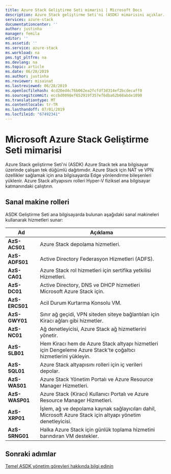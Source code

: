 ```yaml
---
title: Azure Stack Geliştirme Seti mimarisi | Microsoft Docs
description: Azure Stack geliştirme Seti'ni (ASDK) mimarisini açıklar.
services: azure-stack
documentationcenter: ''
author: justinha
manager: femila
editor: ''
ms.assetid: ''
ms.service: azure-stack
ms.workload: na
pms.tgt_pltfrm: na
ms.devlang: na
ms.topic: article
ms.date: 06/28/2019
ms.author: justinha
ms.reviewer: misainat
ms.lastreviewed: 06/28/2019
ms.openlocfilehash: 4cd20ed4c76b062ea2fcfdf3d314ef2bcdecaff0
ms.sourcegitcommit: eccbd0098ef652919f357ef6dba62b68abde1090
ms.translationtype: MT
ms.contentlocale: tr-TR
ms.lasthandoff: 07/01/2019
ms.locfileid: "67492341"
---
```

# <a name="microsoft-azure-stack-development-kit-architecture"></a>Microsoft Azure Stack Geliştirme Seti mimarisi
Azure Stack geliştirme Seti'ni (ASDK) Azure Stack tek ana bilgisayar üzerinde çalışan tek düğümlü dağıtımıdır. Azure Stack için NAT ve VPN özellikler sağlamak için ana bilgisayarda Edge yönlendirme bileşenleri yüklenir. Azure Stack altyapısını rolleri Hyper-V fiziksel ana bilgisayar katmanındaki çalıştırın.


## <a name="virtual-machine-roles"></a>Sanal makine rolleri
ASDK Geliştirme Seti ana bilgisayarda bulunan aşağıdaki sanal makineleri kullanarak hizmetleri sunar:

| Ad | Açıklama |
| ----- | ----- |
| **AzS-ACS01** | Azure Stack depolama hizmetleri.|
| **AzS-ADFS01** | Active Directory Federasyon Hizmetleri (ADFS).  |
| **AzS-CA01** | Azure Stack rol hizmetleri için sertifika yetkilisi Hizmetleri.|
| **AzS-DC01** | Active Directory, DNS ve DHCP hizmetleri Microsoft Azure Stack için.|
| **AzS-ERCS01** | Acil Durum Kurtarma Konsolu VM. |
| **AzS-GWY01** | Sınır ağ geçidi, VPN siteden siteye bağlantıları için Kiracı ağları gibi hizmetler.|
| **AzS-NC01** | Ağ denetleyicisi, Azure Stack ağ hizmetlerini yönetir.  |
| **AzS-SLB01** | Hem Kiracı hem de Azure Stack altyapı hizmetleri için Dengeleme Azure Stack'te çoğaltıcı hizmetlerini yükleyin.  |
| **AzS-SQL01** | Azure Stack altyapısını rolleri için iç verileri depolar.  |
| **AzS-WAS01** | Azure Stack Yönetim Portalı ve Azure Resource Manager Hizmetleri.|
| **AzS-WASP01**| Azure Stack (Kiracı) Kullanıcı Portalı ve Azure Resource Manager Hizmetleri.|
| **AzS-XRP01** | İşlem, ağ ve depolama kaynak sağlayıcıları dahil, Microsoft Azure Stack için altyapı yönetim denetleyicisi.|
| **AzS-SRNG01** | Halka Azure Stack için günlük toplama hizmetini barındıran VM destekler. |

## <a name="next-steps"></a>Sonraki adımlar
[Temel ASDK yönetim görevleri hakkında bilgi edinin](asdk-admin-basics.md)
